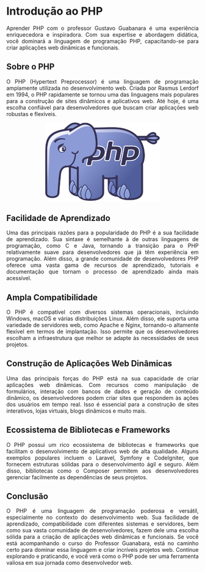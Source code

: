 # Introdução ao PHP
<p align="justify">Aprender PHP com o professor Gustavo Guabanara é uma experiência enriquecedora e inspiradora. Com sua expertise e abordagem didática, você dominará a linguagem de programação PHP, capacitando-se para criar aplicações web dinâmicas e funcionais.
</p>

<h2>Sobre o PHP</h2>
<p align="justify">O PHP (Hypertext Preprocessor) é uma linguagem de programação amplamente utilizada no desenvolvimento web. Criada por Rasmus Lerdorf em 1994, o PHP rapidamente se tornou uma das linguagens mais populares para a construção de sites dinâmicos e aplicativos web. Até hoje, é uma escolha confiável para desenvolvedores que buscam criar aplicações web robustas e flexíveis.
  <div align="center" style="">
  <img src="https://github.com/hochiminh1996/php/blob/master/Introdu%C3%A7%C3%A3o%20ao%20PHP/Modulo%2001/elephant.png" style="width:300px;">
  </div>
</p>

<h2>Facilidade de Aprendizado</h2>
<p align="justify">Uma das principais razões para a popularidade do PHP é a sua facilidade de aprendizado. Sua sintaxe é semelhante à de outras linguagens de programação, como C e Java, tornando a transição para o PHP relativamente suave para desenvolvedores que já têm experiência em programação. Além disso, a grande comunidade de desenvolvedores PHP oferece uma vasta gama de recursos de aprendizado, tutoriais e documentação que tornam o processo de aprendizado ainda mais acessível.
</p>

<h2>Ampla Compatibilidade</h2>
<p align="justify">O PHP é compatível com diversos sistemas operacionais, incluindo Windows, macOS e várias distribuições Linux. Além disso, ele suporta uma variedade de servidores web, como Apache e Nginx, tornando-o altamente flexível em termos de implantação. Isso permite que os desenvolvedores escolham a infraestrutura que melhor se adapte às necessidades de seus projetos.
</p>

<h2>Construção de Aplicações Web Dinâmicas</h2>
<p align="justify">Uma das principais forças do PHP está na sua capacidade de criar aplicações web dinâmicas. Com recursos como manipulação de formulários, interação com bancos de dados e geração de conteúdo dinâmico, os desenvolvedores podem criar sites que respondem às ações dos usuários em tempo real. Isso é essencial para a construção de sites interativos, lojas virtuais, blogs dinâmicos e muito mais.
</p>

<h2>Ecossistema de Bibliotecas e Frameworks</h2>
<p align="justify">O PHP possui um rico ecossistema de bibliotecas e frameworks que facilitam o desenvolvimento de aplicativos web de alta qualidade. Alguns exemplos populares incluem o Laravel, Symfony e CodeIgniter, que fornecem estruturas sólidas para o desenvolvimento ágil e seguro. Além disso, bibliotecas como o Composer permitem aos desenvolvedores gerenciar facilmente as dependências de seus projetos.
</p>

<h2>Conclusão</h2>
<p align="justify">O PHP é uma linguagem de programação poderosa e versátil, especialmente no contexto do desenvolvimento web. Sua facilidade de aprendizado, compatibilidade com diferentes sistemas e servidores, bem como sua vasta comunidade de desenvolvedores, fazem dele uma escolha sólida para a criação de aplicações web dinâmicas e funcionais. Se você está acompanhando o curso do Professor Guanabara, está no caminho certo para dominar essa linguagem e criar incríveis projetos web. Continue explorando e praticando, e você verá como o PHP pode ser uma ferramenta valiosa em sua jornada como desenvolvedor web.
</p>


